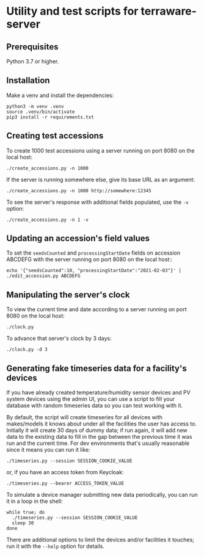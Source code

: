 # Utility and test scripts for terraware-server

## Prerequisites

Python 3.7 or higher.

## Installation

Make a venv and install the dependencies:

```
python3 -m venv .venv
source .venv/bin/activate
pip3 install -r requirements.txt
```

## Creating test accessions

To create 1000 test accessions using a server running on port 8080 on the local host:

```
./create_accessions.py -n 1000
```

If the server is running somewhere else, give its base URL as an argument:

```
./create_accessions.py -n 1000 http://somewhere:12345
```

To see the server's response with additional fields populated, use the `-v` option:

```
./create_accessions.py -n 1 -v
```

## Updating an accession's field values

To set the `seedsCounted` and `processingStartDate` fields on accession ABCDEFG with
the server running on port 8080 on the local host::

```
echo '{"seedsCounted":10, "processingStartDate":"2021-02-03"}' | ./edit_accession.py ABCDEFG
```

## Manipulating the server's clock

To view the current time and date according to a server running on port 8080 on the local host:

```
./clock.py
```

To advance that server's clock by 3 days:

```
./clock.py -d 3
```

## Generating fake timeseries data for a facility's devices

If you have already created temperature/humidity sensor devices and PV system devices using
the admin UI, you can use a script to fill your database with random timeseries data so you
can test working with it.

By default, the script will create timeseries for all devices with makes/models it knows
about under all the facilities the user has access to. Initially it will create 30 days of
dummy data; if run again, it will add new data to the existing data to fill in the gap
between the previous time it was run and the current time. For dev environments that's
usually reasonable since it means you can run it like:

```
./timeseries.py --session SESSION_COOKIE_VALUE
```

or, if you have an access token from Keycloak:

```
./timeseries.py --bearer ACCESS_TOKEN_VALUE
```

To simulate a device manager submitting new data periodically, you can run it in a loop
in the shell:

```
while true; do
  ./timeseries.py --session SESSION_COOKIE_VALUE
  sleep 30
done
```

There are additional options to limit the devices and/or facilities it touches; run it
with the `--help` option for details.
